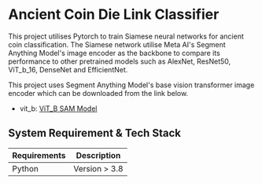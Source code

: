 # Ancient Coin Die Link Classifier

This project utilises Pytorch to train Siamese neural networks for ancient coin classification. The Siamese network utilise Meta AI's Segment Anything Model's image encoder as the backbone to compare its performance to other pretrained models such as AlexNet, ResNet50, ViT_b_16, DenseNet and EfficientNet.

This project uses Segment Anything Model's base vision transformer image encoder which can be downloaded from the link below.
- vit_b: [ViT_B SAM Model](https://dl.fbaipublicfiles.com/segment_anything/sam_vit_b_01ec64.pth)

## System Requirement & Tech Stack

| Requirements | Description  |
| ------------ | ------------ |
| Python       | Version > 3.8 |

